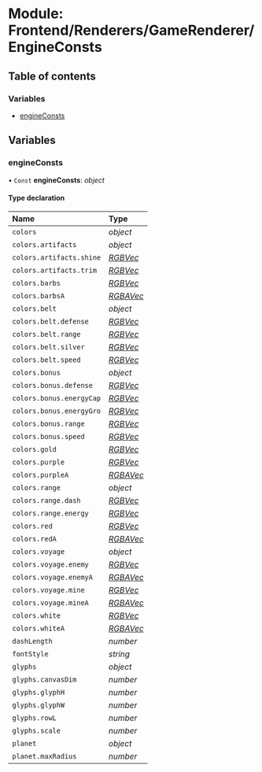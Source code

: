 # Module: Frontend/Renderers/GameRenderer/EngineConsts

## Table of contents

### Variables

- [engineConsts](frontend_renderers_gamerenderer_engineconsts.md#engineconsts)

## Variables

### engineConsts

• `Const` **engineConsts**: _object_

#### Type declaration

| Name                     | Type                                                                |
| :----------------------- | :------------------------------------------------------------------ |
| `colors`                 | _object_                                                            |
| `colors.artifacts`       | _object_                                                            |
| `colors.artifacts.shine` | [_RGBVec_](frontend_renderers_gamerenderer_enginetypes.md#rgbvec)   |
| `colors.artifacts.trim`  | [_RGBVec_](frontend_renderers_gamerenderer_enginetypes.md#rgbvec)   |
| `colors.barbs`           | [_RGBVec_](frontend_renderers_gamerenderer_enginetypes.md#rgbvec)   |
| `colors.barbsA`          | [_RGBAVec_](frontend_renderers_gamerenderer_enginetypes.md#rgbavec) |
| `colors.belt`            | _object_                                                            |
| `colors.belt.defense`    | [_RGBVec_](frontend_renderers_gamerenderer_enginetypes.md#rgbvec)   |
| `colors.belt.range`      | [_RGBVec_](frontend_renderers_gamerenderer_enginetypes.md#rgbvec)   |
| `colors.belt.silver`     | [_RGBVec_](frontend_renderers_gamerenderer_enginetypes.md#rgbvec)   |
| `colors.belt.speed`      | [_RGBVec_](frontend_renderers_gamerenderer_enginetypes.md#rgbvec)   |
| `colors.bonus`           | _object_                                                            |
| `colors.bonus.defense`   | [_RGBVec_](frontend_renderers_gamerenderer_enginetypes.md#rgbvec)   |
| `colors.bonus.energyCap` | [_RGBVec_](frontend_renderers_gamerenderer_enginetypes.md#rgbvec)   |
| `colors.bonus.energyGro` | [_RGBVec_](frontend_renderers_gamerenderer_enginetypes.md#rgbvec)   |
| `colors.bonus.range`     | [_RGBVec_](frontend_renderers_gamerenderer_enginetypes.md#rgbvec)   |
| `colors.bonus.speed`     | [_RGBVec_](frontend_renderers_gamerenderer_enginetypes.md#rgbvec)   |
| `colors.gold`            | [_RGBVec_](frontend_renderers_gamerenderer_enginetypes.md#rgbvec)   |
| `colors.purple`          | [_RGBVec_](frontend_renderers_gamerenderer_enginetypes.md#rgbvec)   |
| `colors.purpleA`         | [_RGBAVec_](frontend_renderers_gamerenderer_enginetypes.md#rgbavec) |
| `colors.range`           | _object_                                                            |
| `colors.range.dash`      | [_RGBVec_](frontend_renderers_gamerenderer_enginetypes.md#rgbvec)   |
| `colors.range.energy`    | [_RGBVec_](frontend_renderers_gamerenderer_enginetypes.md#rgbvec)   |
| `colors.red`             | [_RGBVec_](frontend_renderers_gamerenderer_enginetypes.md#rgbvec)   |
| `colors.redA`            | [_RGBAVec_](frontend_renderers_gamerenderer_enginetypes.md#rgbavec) |
| `colors.voyage`          | _object_                                                            |
| `colors.voyage.enemy`    | [_RGBVec_](frontend_renderers_gamerenderer_enginetypes.md#rgbvec)   |
| `colors.voyage.enemyA`   | [_RGBAVec_](frontend_renderers_gamerenderer_enginetypes.md#rgbavec) |
| `colors.voyage.mine`     | [_RGBVec_](frontend_renderers_gamerenderer_enginetypes.md#rgbvec)   |
| `colors.voyage.mineA`    | [_RGBAVec_](frontend_renderers_gamerenderer_enginetypes.md#rgbavec) |
| `colors.white`           | [_RGBVec_](frontend_renderers_gamerenderer_enginetypes.md#rgbvec)   |
| `colors.whiteA`          | [_RGBAVec_](frontend_renderers_gamerenderer_enginetypes.md#rgbavec) |
| `dashLength`             | _number_                                                            |
| `fontStyle`              | _string_                                                            |
| `glyphs`                 | _object_                                                            |
| `glyphs.canvasDim`       | _number_                                                            |
| `glyphs.glyphH`          | _number_                                                            |
| `glyphs.glyphW`          | _number_                                                            |
| `glyphs.rowL`            | _number_                                                            |
| `glyphs.scale`           | _number_                                                            |
| `planet`                 | _object_                                                            |
| `planet.maxRadius`       | _number_                                                            |
